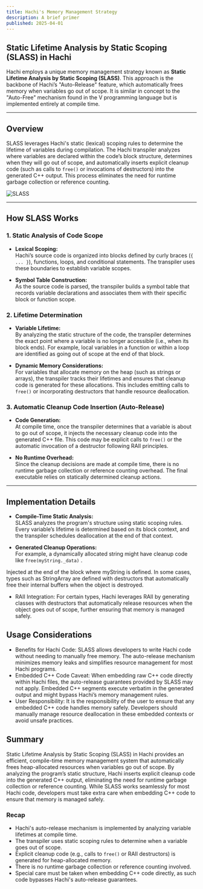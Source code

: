 ```yaml
---
title: Hachi's Memory Management Strategy
description: A brief primer
published: 2025-04-01
---
```


## Static Lifetime Analysis by Static Scoping (SLASS) in Hachi

Hachi employs a unique memory management strategy known as **Static Lifetime Analysis by Static Scoping (SLASS)**. This approach is the backbone of Hachi’s "Auto-Release" feature, which automatically frees memory when variables go out of scope. It is similar in concept to the "Auto-Free" mechanism found in the V programming language but is implemented entirely at compile time.

---

## Overview

SLASS leverages Hachi's static (lexical) scoping rules to determine the lifetime of variables during compilation. The Hachi transpiler analyzes where variables are declared within the code’s block structure, determines when they will go out of scope, and automatically inserts explicit cleanup code (such as calls to `free()` or invocations of destructors) into the generated C++ output. This process eliminates the need for runtime garbage collection or reference counting.


![SLASS](/slass_flowchart.png "SLASS Flowchart")

---

## How SLASS Works

### 1. **Static Analysis of Code Scope**

- **Lexical Scoping:**  
  Hachi’s source code is organized into blocks defined by curly braces (`{ ... }`), functions, loops, and conditional statements. The transpiler uses these boundaries to establish variable scopes.
  
- **Symbol Table Construction:**  
  As the source code is parsed, the transpiler builds a symbol table that records variable declarations and associates them with their specific block or function scope.

### 2. **Lifetime Determination**

- **Variable Lifetime:**  
  By analyzing the static structure of the code, the transpiler determines the exact point where a variable is no longer accessible (i.e., when its block ends). For example, local variables in a function or within a loop are identified as going out of scope at the end of that block.
  
- **Dynamic Memory Considerations:**  
  For variables that allocate memory on the heap (such as strings or arrays), the transpiler tracks their lifetimes and ensures that cleanup code is generated for these allocations. This includes emitting calls to `free()` or incorporating destructors that handle resource deallocation.

### 3. **Automatic Cleanup Code Insertion (Auto-Release)**

- **Code Generation:**  
  At compile time, once the transpiler determines that a variable is about to go out of scope, it injects the necessary cleanup code into the generated C++ file. This code may be explicit calls to `free()` or the automatic invocation of a destructor following RAII principles.
  
- **No Runtime Overhead:**  
  Since the cleanup decisions are made at compile time, there is no runtime garbage collection or reference counting overhead. The final executable relies on statically determined cleanup actions.

---

## Implementation Details

- **Compile-Time Static Analysis:**  
  SLASS analyzes the program's structure using static scoping rules. Every variable’s lifetime is determined based on its block context, and the transpiler schedules deallocation at the end of that context.

- **Generated Cleanup Operations:**  
  For example, a dynamically allocated string might have cleanup code like `free(myString._data)` .

Injected at the end of the block where myString is defined. In some cases, types such as StringArray are defined with destructors that automatically free their internal buffers when the object is destroyed.

- RAII Integration: For certain types, Hachi leverages RAII by generating classes with destructors that automatically release resources when the object goes out of scope, further ensuring that memory is managed safely.

## Usage Considerations

- Benefits for Hachi Code: SLASS allows developers to write Hachi code without needing to manually free memory. The auto-release mechanism minimizes memory leaks and simplifies resource management for most Hachi programs.
- Embedded C++ Code Caveat: When embedding raw C++ code directly within Hachi files, the auto-release guarantees provided by SLASS may not apply. Embedded C++ segments execute verbatim in the generated output and might bypass Hachi’s memory management rules.
- User Responsibility: It is the responsibility of the user to ensure that any embedded C++ code handles memory safely. Developers should manually manage resource deallocation in these embedded contexts or avoid unsafe practices.

## Summary

Static Lifetime Analysis by Static Scoping (SLASS) in Hachi provides an efficient, compile-time memory management system that automatically frees heap-allocated resources when variables go out of scope. By analyzing the program’s static structure, Hachi inserts explicit cleanup code into the generated C++ output, eliminating the need for runtime garbage collection or reference counting. While SLASS works seamlessly for most Hachi code, developers must take extra care when embedding C++ code to ensure that memory is managed safely.

### Recap

- Hachi's auto-release mechanism is implemented by analyzing variable lifetimes at compile time.
- The transpiler uses static scoping rules to determine when a variable goes out of scope.
- Explicit cleanup code (e.g., calls to `free()` or RAII destructors) is generated for heap-allocated memory.
- There is no runtime garbage collection or reference counting involved.
- Special care must be taken when embedding C++ code directly, as such code bypasses Hachi's auto-release guarantees.

